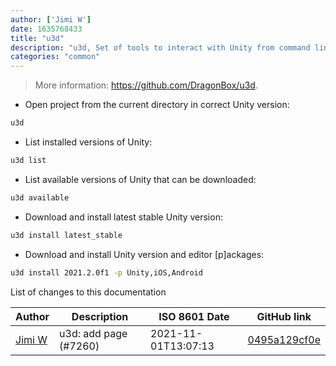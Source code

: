 ```yaml
---
author: ['Jimi W']
date: 1635768433
title: "u3d"
description: "u3d, Set of tools to interact with Unity from command line."
categories: "common"
---
```

> More information: <https://github.com/DragonBox/u3d>.

- Open project from the current directory in correct Unity version:

```bash
u3d
```

- List installed versions of Unity:

```bash
u3d list
```

- List available versions of Unity that can be downloaded:

```bash
u3d available
```

- Download and install latest stable Unity version:

```bash
u3d install latest_stable
```

- Download and install Unity version and editor [p]ackages:

```bash
u3d install 2021.2.0f1 -p Unity,iOS,Android
```
List of changes to this documentation


Author | Description | ISO 8601 Date | GitHub link
------|-----|-----|-----
[Jimi W](mailto:41407@users.noreply.github.com) | u3d: add page (#7260) | 2021-11-01T13:07:13 | [0495a129cf0e](https://github.com/tldr-pages/tldr/commit/0495a129cf0efb2bab26817a18162670f5ae7ca4)

